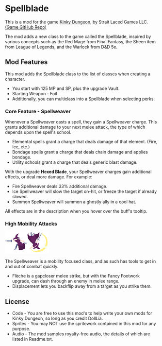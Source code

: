 # Spellblade
This is a mod for the game [Kinky Dungeon](https://ada18980.itch.io/kinky-dungeon/), by Strait Laced Games LLC. [(Game GitHub Repo)](https://github.com/Ada18980/KinkiestDungeon/)

The mod adds a new class to the game called the Spellblade, inspired by various concepts such as the Red Mage from Final Fantasy, the Sheen item from League of Legends, and the Warlock from D&D 5e.

## Mod Features

This mod adds the Spellblade class to the list of classes when creating a character.
* You start with 125 MP and SP, plus the upgrade Vault.
* Starting Weapon - Foil
* Additionally, you can multiclass into a Spellblade when selecting perks.

### Core Feature - Spellweaver

Whenever a Spellweaver casts a spell, they gain a Spellweaver charge. This grants additional damage to your next melee attack, the type of which depends upon the spell's school.
* Elemental spells grant a charge that deals damage of that element. (Fire, Ice, etc.)
* Bondage spells grant a charge that deals chain damage and applies bondage.
* Utility schools grant a charge that deals generic blast damage.

With the upgrade **Hexed Blade**, your Spellweaver charges gain additional effects, or deal more damage.  For example:
* Fire Spellweaver deals 33% additional damage.
* Ice Spellweaver will slow the target on-hit, or freeze the target if already slowed.
* Summon Spellweaver will summon a ghostly ally in a cool hat.

All effects are in the description when you hover over the buff's tooltip.

### High Mobility Attacks
![Flèche](/Spells/DLSB_Fleche.png)![Displacement](/Spells/DLSB_Displacement.png)

The Spellweaver is a mobility focused class, and as such has tools to get in and out of combat quickly.
* Flèche is a gapcloser melee strike, but with the Fancy Footwork upgrade, can dash through an enemy in melee range.
* Displacement lets you backflip away from a target as you strike them.

## License
* Code - You are free to use this mod's to help write your own mods for Kinky Dungeon, so long as you credit DollLia.
* Sprites - You may NOT use the spritework contained in this mod for any purpose.
* Audio - The mod samples royalty-free audio, the details of which are listed in Readme.txt.
